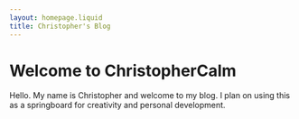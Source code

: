```yaml
---
layout: homepage.liquid
title: Christopher's Blog
---
```


# Welcome to ChristopherCalm

Hello. My name is Christopher and welcome to my blog. I plan on using this as a springboard for creativity and personal development.